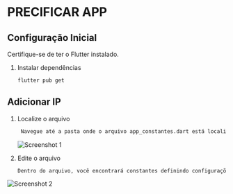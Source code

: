 # PRECIFICAR APP

## Configuração Inicial

Certifique-se de ter o Flutter instalado.

1. Instalar dependências
    ```bash
    flutter pub get
    ```

## Adicionar IP

1. Localize o arquivo
   ```bash
    Navegue até a pasta onde o arquivo app_constantes.dart está localizado.
    ```

    ![Screenshot 1](screenshot/const.png)

2. Edite o arquivo
    ```bash
    Dentro do arquivo, você encontrará constantes definindo configurações do aplicativo. 
    ```

  ![Screenshot 2](screenshot/ip.png)

